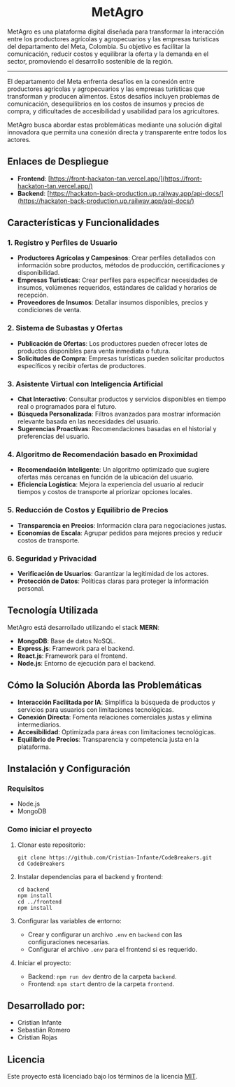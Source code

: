 
<div align="center">
  
  # MetAgro

</div>

MetAgro es una plataforma digital diseñada para transformar la interacción entre los productores agrícolas y agropecuarios y las empresas turísticas del departamento del Meta, Colombia. Su objetivo es facilitar la comunicación, reducir costos y equilibrar la oferta y la demanda en el sector, promoviendo el desarrollo sostenible de la región.

---

El departamento del Meta enfrenta desafíos en la conexión entre productores agrícolas y agropecuarios y las empresas turísticas que transforman y producen alimentos. Estos desafíos incluyen problemas de comunicación, desequilibrios en los costos de insumos y precios de compra, y dificultades de accesibilidad y usabilidad para los agricultores.

MetAgro busca abordar estas problemáticas mediante una solución digital innovadora que permita una conexión directa y transparente entre todos los actores.

## Enlaces de Despliegue

- **Frontend**: [https://front-hackaton-tan.vercel.app/](https://front-hackaton-tan.vercel.app/)
- **Backend**: [https://hackaton-back-production.up.railway.app/api-docs/](https://hackaton-back-production.up.railway.app/api-docs/)

## Características y Funcionalidades

### 1. Registro y Perfiles de Usuario
- **Productores Agrícolas y Campesinos**: Crear perfiles detallados con información sobre productos, métodos de producción, certificaciones y disponibilidad.
- **Empresas Turísticas**: Crear perfiles para especificar necesidades de insumos, volúmenes requeridos, estándares de calidad y horarios de recepción.
- **Proveedores de Insumos**: Detallar insumos disponibles, precios y condiciones de venta.

### 2. Sistema de Subastas y Ofertas
- **Publicación de Ofertas**: Los productores pueden ofrecer lotes de productos disponibles para venta inmediata o futura.
- **Solicitudes de Compra**: Empresas turísticas pueden solicitar productos específicos y recibir ofertas de productores.

### 3. Asistente Virtual con Inteligencia Artificial
- **Chat Interactivo**: Consultar productos y servicios disponibles en tiempo real o programados para el futuro.
- **Búsqueda Personalizada**: Filtros avanzados para mostrar información relevante basada en las necesidades del usuario.
- **Sugerencias Proactivas**: Recomendaciones basadas en el historial y preferencias del usuario.

### 4. Algoritmo de Recomendación basado en Proximidad
- **Recomendación Inteligente**: Un algoritmo optimizado que sugiere ofertas más cercanas en función de la ubicación del usuario.
- **Eficiencia Logística**: Mejora la experiencia del usuario al reducir tiempos y costos de transporte al priorizar opciones locales.

### 5. Reducción de Costos y Equilibrio de Precios
- **Transparencia en Precios**: Información clara para negociaciones justas.
- **Economías de Escala**: Agrupar pedidos para mejores precios y reducir costos de transporte.

### 6. Seguridad y Privacidad
- **Verificación de Usuarios**: Garantizar la legitimidad de los actores.
- **Protección de Datos**: Políticas claras para proteger la información personal.

## Tecnología Utilizada

MetAgro está desarrollado utilizando el stack **MERN**:
- **MongoDB**: Base de datos NoSQL.
- **Express.js**: Framework para el backend.
- **React.js**: Framework para el frontend.
- **Node.js**: Entorno de ejecución para el backend.

## Cómo la Solución Aborda las Problemáticas

- **Interacción Facilitada por IA**: Simplifica la búsqueda de productos y servicios para usuarios con limitaciones tecnológicas.
- **Conexión Directa**: Fomenta relaciones comerciales justas y elimina intermediarios.
- **Accesibilidad**: Optimizada para áreas con limitaciones tecnológicas.
- **Equilibrio de Precios**: Transparencia y competencia justa en la plataforma.

## Instalación y Configuración

### Requisitos
- Node.js
- MongoDB

### Como iniciar el proyecto
1. Clonar este repositorio:
   ```
   git clone https://github.com/Cristian-Infante/CodeBreakers.git
   cd CodeBreakers
   ```

2. Instalar dependencias para el backend y frontend:
   ```
   cd backend
   npm install
   cd ../frontend
   npm install
   ```

3. Configurar las variables de entorno:
   - Crear y configurar un archivo `.env` en `backend` con las configuraciones necesarias.
   - Configurar el archivo `.env` para el frontend si es requerido.

4. Iniciar el proyecto:
   - Backend: `npm run dev` dentro de la carpeta `backend`.
   - Frontend: `npm start` dentro de la carpeta `frontend`.
  
## Desarrollado por:

- Cristian Infante
- Sebastián Romero
- Cristian Rojas
  
## Licencia

Este proyecto está licenciado bajo los términos de la licencia [MIT](LICENSE).
